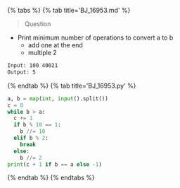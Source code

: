 {% tabs %}
{% tab title='BJ_16953.md' %}

> Question

* Print minimum number of operations to convert a to b
  * add one at the end
  * multiple 2

```txt
Input: 100 40021
Output: 5
```

{% endtab %}
{% tab title='BJ_16953.py' %}

```py
a, b = map(int, input().split())
c = 0
while b > a:
  c += 1
  if b % 10 == 1:
    b //= 10
  elif b % 2:
    break
  else:
    b //= 2
print(c + 1 if b == a else -1)
```

{% endtab %}
{% endtabs %}
